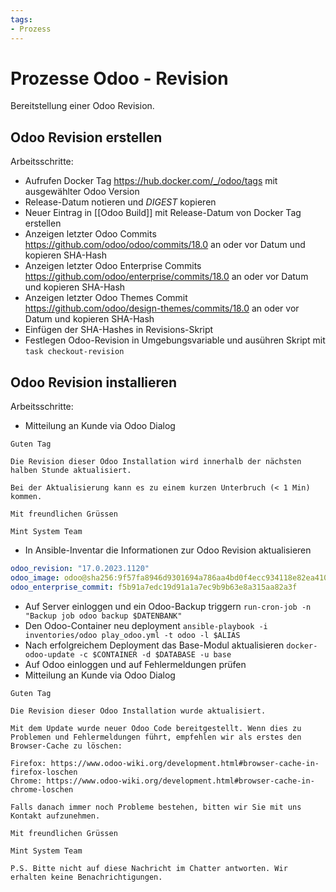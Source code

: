 ```yaml
---
tags:
- Prozess
---
```

# Prozesse Odoo - Revision

Bereitstellung einer Odoo Revision.
## Odoo Revision erstellen

Arbeitsschritte:
* Aufrufen Docker Tag <https://hub.docker.com/_/odoo/tags> mit ausgewählter Odoo Version
* Release-Datum notieren und *DIGEST* kopieren
* Neuer Eintrag in [[Odoo Build]] mit Release-Datum von Docker Tag erstellen
* Anzeigen letzter Odoo Commits <https://github.com/odoo/odoo/commits/18.0> an oder vor Datum und kopieren SHA-Hash
* Anzeigen letzter Odoo Enterprise Commits <https://github.com/odoo/enterprise/commits/18.0> an oder vor Datum und kopieren SHA-Hash
* Anzeigen letzter Odoo Themes Commit <https://github.com/odoo/design-themes/commits/18.0> an oder vor Datum und kopieren SHA-Hash
* Einfügen der SHA-Hashes in Revisions-Skript
* Festlegen Odoo-Revision in Umgebungsvariable und ausühren Skript mit `task checkout-revision`

## Odoo Revision installieren

Arbeitsschritte:

* Mitteilung an Kunde via Odoo Dialog

```
Guten Tag

Die Revision dieser Odoo Installation wird innerhalb der nächsten halben Stunde aktualisiert.

Bei der Aktualisierung kann es zu einem kurzen Unterbruch (< 1 Min) kommen.

Mit freundlichen Grüssen

Mint System Team
```

* In Ansible-Inventar die Informationen zur Odoo Revision aktualisieren

```yml
odoo_revision: "17.0.2023.1120"
odoo_image: odoo@sha256:9f57fa8946d9301694a786aa4bd0f4ecc934118e82ea410bd082348e1dc42d5e
odoo_enterprise_commit: f5b91a7edc19d91a1a7ec9b9b63e8a315aa82a3f
```

* Auf Server einloggen und ein Odoo-Backup triggern `run-cron-job -n "Backup job odoo backup $DATENBANK"`
* Den Odoo-Container neu deployment `ansible-playbook -i inventories/odoo play_odoo.yml -t odoo -l $ALIAS`
* Nach erfolgreichem Deployment das Base-Modul aktualisieren `docker-odoo-update -c $CONTAINER -d $DATABASE -u base`
* Auf Odoo einloggen und auf Fehlermeldungen prüfen
* Mitteilung an Kunde via Odoo Dialog

```
Guten Tag

Die Revision dieser Odoo Installation wurde aktualisiert.

Mit dem Update wurde neuer Odoo Code bereitgestellt. Wenn dies zu Problemen und Fehlermeldungen führt, empfehlen wir als erstes den Browser-Cache zu löschen:

Firefox: https://www.odoo-wiki.org/development.html#browser-cache-in-firefox-loschen
Chrome: https://www.odoo-wiki.org/development.html#browser-cache-in-chrome-loschen

Falls danach immer noch Probleme bestehen, bitten wir Sie mit uns Kontakt aufzunehmen.

Mit freundlichen Grüssen

Mint System Team

P.S. Bitte nicht auf diese Nachricht im Chatter antworten. Wir erhalten keine Benachrichtigungen.
```
